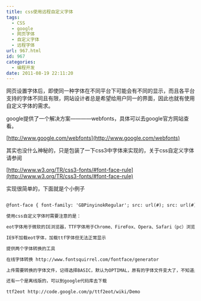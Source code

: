 ```yaml
---
title: css使用远程自定义字体
tags:
  - CSS
  - google
  - 网页字体
  - 自定义字体
  - 远程字体
url: 967.html
id: 967
categories:
  - 编程开发
date: 2011-08-19 22:11:20
---
```


网页设置字体后，即使同一种字体在不同平台下可能会有不同的显示，而且各平台支持的字体不同且有限，网站设计者总是希望给用户同一的界面，因此也就有使用自定义字体的需求。  

google提供了一个解决方案————webfonts，具体可以去google官方网站查看。  

[http://www.google.com/webfonts](http://www.google.com/webfonts)  

其实也没什么神秘的，只是包装了一下css3中字体来实现的，关于css自定义字体请参阅  

[http://www.w3.org/TR/css3-fonts/#font-face-rule](http://www.w3.org/TR/css3-fonts/#font-face-rule)  

实现很简单的，下面就是个小例子  

```html  

@font-face { font-family: 'GBPinyinokRegular'; src: url(#); src: url(#) format('embedded-opentype'), url(#) format('woff'), url(#) format('truetype'), url(#) format('svg'); font-weight: normal; font-style: normal; } \\n```  

使用css自定义字体时需要注意的是：  

eot字体用于微软的IE浏览器，TTF字体用于Chrome、FireFox、Opera、Safari（pc）浏览器。  

IE9不加载eot字体，加载ttf字体但无法正常显示  

提供两个字体转换的工具  

在线字体转换 http://www.fontsquirrel.com/fontface/generator  

上传需要转换的字体文件，记得选择BASIC，默认为OPTIMAL，原有的字体文件变大了，不知道是如何优化的。  

还有一个是离线版的，可以到google代码库去下载  

ttf2eot http://code.google.com/p/ttf2eot/wiki/Demo